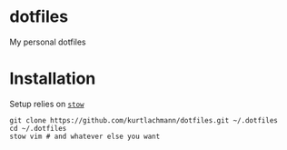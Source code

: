 # dotfiles
My personal dotfiles

# Installation
Setup relies on [`stow`](https://www.gnu.org/software/stow/)
```
git clone https://github.com/kurtlachmann/dotfiles.git ~/.dotfiles
cd ~/.dotfiles
stow vim # and whatever else you want
```
